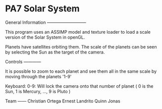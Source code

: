 PA7 Solar System 
===========================================

General Information
—————————

This program uses an ASSIMP model and texture loader to load a scale version of the Solar System in openGL.

Planets have satellites orbiting them.
The scale of the planets can be seen by selecting the Sun as the target of the camera. 

Controls
————

It is possible to zoom to each planet and see them all in the same scale by moving through the planets '1-9'

Keyboard:
0-9:  Will lock the camera onto that number of planet ( 0 is the Sun, 1 is Mercury, ..., 9 is Pluto )

Team
——
Christian Ortega
Ernest Landrito
Quinn Jonas
